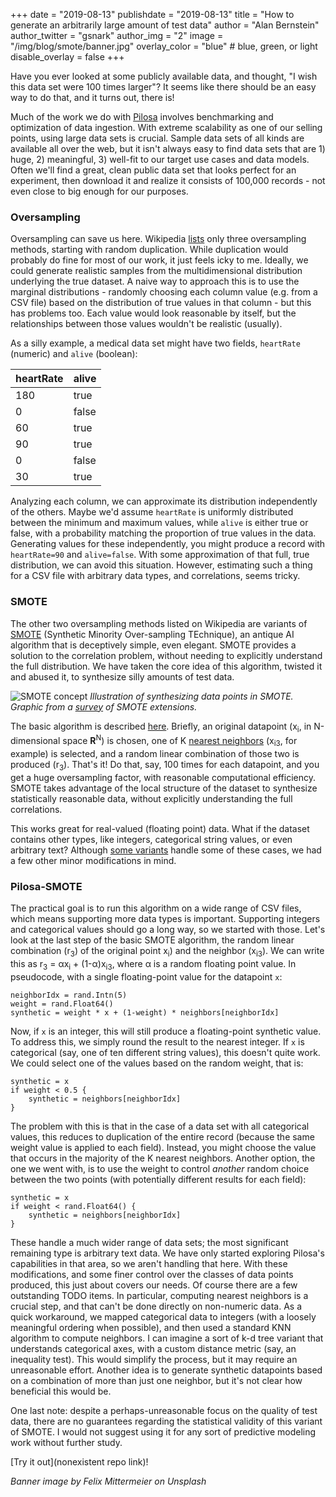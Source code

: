 +++
date = "2019-08-13"
publishdate = "2019-08-13"
title = "How to generate an arbitrarily large amount of test data"
author = "Alan Bernstein"
author_twitter = "gsnark"
author_img = "2"
image = "/img/blog/smote/banner.jpg"
overlay_color = "blue" # blue, green, or light
disable_overlay = false
+++

Have you ever looked at some publicly available data, and thought, "I wish this data set were 100 times larger"? It seems like there should be an easy way to do that, and it turns out, there is!

<!--more-->

Much of the work we do with [Pilosa](https://www.pilosa.com) involves benchmarking and optimization of data ingestion. With extreme scalability as one of our selling points, using large data sets is crucial. Sample data sets of all kinds are available all over the web, but it isn't always easy to find data sets that are 1) huge, 2) meaningful, 3) well-fit to our target use cases and data models. Often we'll find a great, clean public data set that looks perfect for an experiment, then download it and realize it consists of 100,000 records - not even close to big enough for our purposes.

### Oversampling

Oversampling can save us here. Wikipedia [lists](https://en.wikipedia.org/wiki/Oversampling_and_undersampling_in_data_analysis#Oversampling_techniques_for_classification_problems) only three oversampling methods, starting with random duplication. While duplication would probably do fine for most of our work, it just feels icky to me. Ideally, we could generate realistic samples from the multidimensional distribution underlying the true dataset. A naive way to approach this is to use the marginal distributions - randomly choosing each column value (e.g. from a CSV file) based on the distribution of true values in that column - but this has problems too. Each value would look reasonable by itself, but the relationships between those values wouldn't be realistic (usually). 

As a silly example, a medical data set might have two fields, `heartRate` (numeric) and `alive` (boolean):


 heartRate | alive 
-----------|-------
       180 | true  
         0 | false 
        60 | true  
        90 | true  
         0 | false 
        30 | true  


Analyzing each column, we can approximate its distribution independently of the others. Maybe we'd assume `heartRate` is uniformly distributed between the minimum and maximum values, while `alive` is either true or false, with a probability matching the proportion of true values in the data. Generating values for these independently, you might produce a record with `heartRate=90` and `alive=false`. With some approximation of that full, true distribution, we can avoid this situation. However, estimating such a thing for a CSV file with arbitrary data types, and correlations, seems tricky.

### SMOTE

The other two oversampling methods listed on Wikipedia are variants of [SMOTE](https://arxiv.org/pdf/1106.1813.pdf) (Synthetic Minority Over-sampling TEchnique), an antique AI algorithm that is deceptively simple, even elegant. SMOTE provides a solution to the correlation problem, without needing to explicitly understand the full distribution. We have taken the core idea of this algorithm, twisted it and abused it, to synthesize silly amounts of test data.

![SMOTE concept](/img/blog/smote/smote-diagram.png)
*Illustration of synthesizing data points in SMOTE. Graphic from a [survey](https://www.jair.org/index.php/jair/article/view/11192) of SMOTE extensions.*

The basic algorithm is described [here](https://www.cs.cmu.edu/afs/cs/project/jair/pub/volume16/chawla02a-html/node6.html). Briefly, an original datapoint (x<sub>i</sub>, in N-dimensional space **R**<sup>N</sup>) is chosen, one of K [nearest neighbors](https://en.wikipedia.org/wiki/K-nearest_neighbors_algorithm) (x<sub>i3</sub>, for example) is selected, and a random linear combination of those two is produced (r<sub>3</sub>). That's it! Do that, say, 100 times for each datapoint, and you get a huge oversampling factor, with reasonable computational efficiency. SMOTE takes advantage of the local structure of the dataset to synthesize statistically reasonable data, without explicitly understanding the full correlations.

This works great for real-valued (floating point) data. What if the dataset contains other types, like integers, categorical string values, or even arbitrary text? Although [some variants](https://www.cs.cmu.edu/afs/cs/project/jair/pub/volume16/chawla02a-html/node15.html) handle some of these cases, we had a few other minor modifications in mind.

### Pilosa-SMOTE

The practical goal is to run this algorithm on a wide range of CSV files, which means supporting more data types is important. Supporting integers and categorical values should go a long way, so we started with those. Let's look at the last step of the basic SMOTE algorithm, the random linear combination (r<sub>3</sub>) of the original point x<sub>i</sub>) and the neighbor (x<sub>i3</sub>). We can write this as r<sub>3</sub> = αx<sub>i</sub> + (1-α)x<sub>i3</sub>, where α is a random floating point value. In pseudocode, with a single floating-point value for the datapoint `x`:

```
neighborIdx = rand.Intn(5)
weight = rand.Float64()
synthetic = weight * x + (1-weight) * neighbors[neighborIdx]
```

Now, if `x` is an integer, this will still produce a floating-point synthetic value. To address this, we simply round the result to the nearest integer. If `x` is categorical (say, one of ten different string values), this doesn't quite work. We could select one of the values based on the random weight, that is:

```
synthetic = x
if weight < 0.5 {
    synthetic = neighbors[neighborIdx]
}
```

The problem with this is that in the case of a data set with all categorical values, this reduces to duplication of the entire record (because the same weight value is applied to each field). Instead, you might choose the value that occurs in the majority of the K nearest neighbors. Another option, the one we went with, is to use the weight to control *another* random choice between the two points (with potentially different results for each field):

```
synthetic = x
if weight < rand.Float64() {
    synthetic = neighbors[neighborIdx]
}
```

These handle a much wider range of data sets; the most significant remaining type is arbitrary text data. We have only started exploring Pilosa's capabilities in that area, so we aren't handling that here. With these modifications, and some finer control over the classes of data points produced, this just about covers our needs. Of course there are a few outstanding TODO items. In particular, computing nearest neighbors is a crucial step, and that can't be done directly on non-numeric data. As a quick workaround, we mapped categorical data to integers (with a loosely meaningful ordering when possible), and then used a standard KNN algorithm to compute neighbors. I can imagine a sort of k-d tree variant that understands categorical axes, with a custom distance metric (say, an inequality test). This would simplify the process, but it may require an unreasonable effort. Another idea is to generate synthetic datapoints based on a combination of more than just one neighbor, but it's not clear how beneficial this would be.

One last note: despite a perhaps-unreasonable focus on the quality of test data, there are no guarantees regarding the statistical validity of this variant of SMOTE. I would not suggest using it for any sort of predictive modeling work without further study.

[Try it out](nonexistent repo link)!

_Banner image by Felix Mittermeier on Unsplash_
